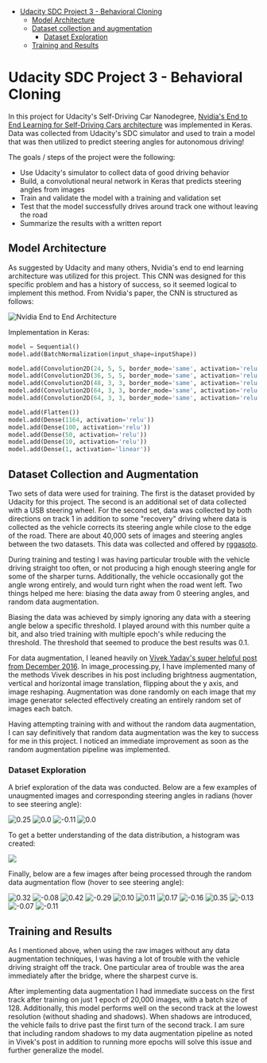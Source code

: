 - [Udacity SDC Project 3 - Behavioral Cloning](#)
  - [Model Architecture](#model-architecture)
  - [Dataset collection and augmentation](#dataset-collection-and-augmentation)
    - [Dataset Exploration](#dataset-exploration)
  - [Training and Results](#training-and-results)



# Udacity SDC Project 3 - Behavioral Cloning

In this project for Udacity's Self-Driving Car Nanodegree, [Nvidia's End to End Learning for Self-Driving Cars architecture](https://arxiv.org/pdf/1604.07316v1.pdf) was implemented in Keras. Data was collected from Udacity's SDC simulator and used to train a model that was then utilized to predict steering angles for autonomous driving!

The goals / steps of the project were the following:
* Use Udacity's simulator to collect data of good driving behavior
* Build, a convolutional neural network in Keras that predicts steering angles from images
* Train and validate the model with a training and validation set
* Test that the model successfully drives around track one without leaving the road
* Summarize the results with a written report

## Model Architecture

As suggested by Udacity and many others, Nvidia's end to end learning architecture was utilized for this project. This CNN was designed for this specific problem and has a history of success, so it seemed logical to implement this method. From Nvidia's paper, the CNN is structured as follows:

![Nvidia End to End Architecture](nvidiaArch.PNG)

Implementation in Keras:

```python
model = Sequential()
model.add(BatchNormalization(input_shape=inputShape))

model.add(Convolution2D(24, 5, 5, border_mode='same', activation='relu', subsample=(2,2)))
model.add(Convolution2D(36, 5, 5, border_mode='same', activation='relu', subsample=(2,2)))
model.add(Convolution2D(48, 3, 3, border_mode='same', activation='relu', subsample=(2,2)))
model.add(Convolution2D(64, 3, 3, border_mode='same', activation='relu'))
model.add(Convolution2D(64, 3, 3, border_mode='same', activation='relu'))

model.add(Flatten())
model.add(Dense(1164, activation='relu'))
model.add(Dense(100, activation='relu'))
model.add(Dense(50, activation='relu'))
model.add(Dense(10, activation='relu'))
model.add(Dense(1, activation='linear'))
```

## Dataset Collection and Augmentation
Two sets of data were used for training. The first is the dataset provided by Udacity for this project. The second is an additional set of data collected with a USB steering wheel. For the second set, data was collected by both directions on track 1 in addition to some "recovery" driving where data is collected as the vehicle corrects its steering angle while close to the edge of the road. There are about 40,000 sets of images and steering angles between the two datasets. This data was collected and offered by [rggasoto](https://github.com/rggasoto/Udacity_P3).

During training and testing I was having particular trouble with the vehicle driving straight too often, or not producing a high enough steering angle for some of the sharper turns. Additionally, the vehicle occasionally got the angle wrong entirely, and would turn right when the road went left. Two things helped me here: biasing the data away from 0 steering angles, and random data augmentation.

Biasing the data was achieved by simply ignoring any data with a steering angle below a specific threshold. I played around with this number quite a bit, and also tried training with multiple epoch's while reducing the threshold. The threshold that seemed to produce the best results was 0.1.

For data augmentation, I leaned heavily on [Vivek Yadav's super helpful post from December 2016](https://chatbotslife.com/using-augmentation-to-mimic-human-driving-496b569760a9#.z91yv7do5). In image_processing.py, I have implemented many of the methods Vivek describes in his post including brightness augmentation, vertical and horizontal image translation, flipping about the y axis, and image reshaping. Augmentation was done randomly on each image that my image generator selected effectively creating an entirely random set of images each batch.

Having attempting training with and without the random data augmentation, I can say definitively that random data augmentation was the key to success for me in this project. I noticed an immediate improvement as soon as the random augmentation pipeline was implemented.

### Dataset Exploration
A brief exploration of the data was conducted. Below are a few examples of unaugmented images and corresponding steering angles in radians (hover to see steering angle):

![0.25](image_samples/unaugmented/Uncropped0_0.25.jpg)
![0.0](image_samples/unaugmented/Uncropped7_0.0.jpg "0.0")
![-0.11](image_samples/unaugmented/Uncropped17_-0.1150898.jpg "-0.11")
![0.0](image_samples/unaugmented/Uncropped15_0.0.jpg "0.0")

To get a better understanding of the data distribution, a histogram was created:

![](image_samples/steering_angle_histogram.png)

Finally, below are a few images after being processed through the random data augmentation flow (hover to see steering angle):

![0.32](image_samples/augmented/Augmented0_0.327484946995502.jpg "0.32") ![-0.08](image_samples/augmented/Augmented1_-0.08547827518981554.jpg "-0.08") ![0.42](image_samples/augmented/Augmented2_0.42431273714127227.jpg "0.42") ![-0.29](image_samples/augmented/Augmented3_-0.28811980295049017.jpg "-0.29")
![0.10](image_samples/augmented/Augmented4_0.09790988890966729.jpg "0.10") ![0.11](image_samples/augmented/Augmented5_0.11489151703472816.jpg "0.11")
![0.17](image_samples/augmented/Augmented6_0.17377072788444275.jpg "0.17") ![-0.16](image_samples/augmented/Augmented7_-0.16365556244033483.jpg "-0.16")
![0.35](image_samples/augmented/Augmented8_0.3598557233308122.jpg "0.35") ![-0.13](image_samples/augmented/Augmented8_0.3598557233308122.jpg "-0.13")
![-0.07](image_samples/augmented/Augmented10_-0.07827767818892231.jpg "-0.07") ![-0.11](image_samples/augmented/Augmented11_-0.1168833019925592.jpg "-0.11")



## Training and Results
As I mentioned above, when using the raw images without any data augmentation techniques, I was having a lot of trouble with the vehicle driving straight off the track. One particular area of trouble was the area immediately after the bridge, where the sharpest curve is.

After implementing data augmentation I had immediate success on the first track after training on just 1 epoch of 20,000 images, with a batch size of 128. Additionally, this model performs well on the second track at the lowest resolution (without shading and shadows). When shadows are introduced, the vehicle fails to drive past the first turn of the second track. I am sure that including random shadows to my data augmentation pipeline as noted in Vivek's post in addition to running more epochs will solve this issue and further generalize the model.
